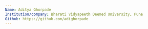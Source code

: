 ```yaml
---
Name: Aditya Ghorpade
Institution/company: Bharati Vidyapeeth Deemed University, Pune
Github: https://github.com/adighorpade
---
```

